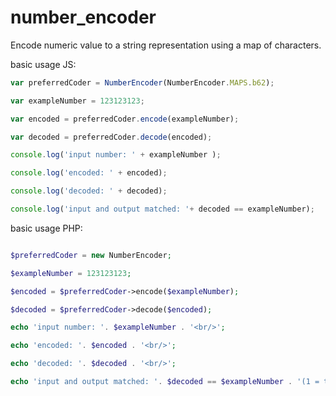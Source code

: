# number_encoder #
Encode numeric value to a string representation using a map of characters.

basic usage JS:

```javascript
var preferredCoder = NumberEncoder(NumberEncoder.MAPS.b62);

var exampleNumber = 123123123;

var encoded = preferredCoder.encode(exampleNumber);

var decoded = preferredCoder.decode(encoded);

console.log('input number: ' + exampleNumber );

console.log('encoded: ' + encoded);

console.log('decoded: ' + decoded);

console.log('input and output matched: '+ decoded == exampleNumber); 

``` 
basic usage PHP:
```php

$preferredCoder = new NumberEncoder;

$exampleNumber = 123123123;

$encoded = $preferredCoder->encode($exampleNumber);

$decoded = $preferredCoder->decode($encoded);

echo 'input number: '. $exampleNumber . '<br/>';

echo 'encoded: '. $encoded . '<br/>';

echo 'decoded: '. $decoded . '<br/>';

echo 'input and output matched: '. $decoded == $exampleNumber . '(1 = true, 0 = false)'; 
```
